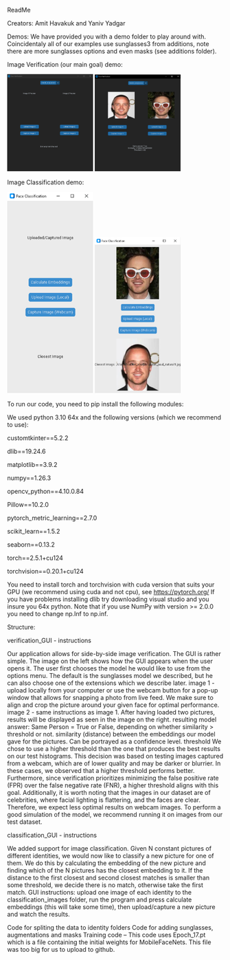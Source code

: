 ReadMe

Creators: Amit Havakuk and Yaniv Yadgar

Demos:
We have provided you with a demo folder to play around with.
Coincidentaly all of our examples use sunglasses3 from additions, note there are more sunglasses options and even masks (see additions folder).

Image Verification (our main goal) demo:

<img src="/preview/verification_prev_1.png" alt="Description" width="200"> <img src="/preview/verification_prev_2.png" alt="Description" width="200">

Image Classification demo:

<img src="/preview/classification_prev1.png" alt="Description" width="200"> <img src="/preview/classification_prev2.png" alt="Description" width="200">


To run our code, you need to pip install the following modules:

We used python 3.10 64x and the following versions (which we recommend to use):

customtkinter==5.2.2

dlib==19.24.6

matplotlib==3.9.2

numpy==1.26.3

opencv_python==4.10.0.84

Pillow==10.2.0

pytorch_metric_learning==2.7.0

scikit_learn==1.5.2

seaborn==0.13.2

torch==2.5.1+cu124

torchvision==0.20.1+cu124


You need to install torch and torchvision with cuda version that suits your GPU (we recommend using cuda and not cpu), see https://pytorch.org/
If you have problems installing dlib try downloading visual studio and you insure you 64x python. Note that if you use NumPy with version >= 2.0.0 you need to change np.Inf to np.inf. 


Structure:


verification_GUI - instructions

Our application allows for side-by-side image verification.
The GUI is rather simple. The image on the left shows how the GUI appears when the user opens it.
The user first chooses the model he would like to use from the options menu. The default is the sunglasses model we described, but he can also choose one of the extensions which we describe later.
image 1 - upload locally from your computer or use the webcam button for a pop-up window that allows for snapping a photo from live feed. We make sure to align and crop the picture around your given face for optimal performance.
image 2 - same instructions as image 1.
After having loaded two pictures, results will be displayed as seen in the image on the right.
resulting model answer: Same Person = True or False, depending on whether similarity > threshold or not.
similarity (distance) between the embeddings our model gave for the pictures. Can be portrayed as a confidence level.
threshold We chose to use a higher threshold than the one that produces the best results on our test histograms. This decision was based on testing images captured from a webcam, which are of lower quality and may be darker or blurrier. In these cases, we observed that a higher threshold performs better. Furthermore, since verification prioritizes minimizing the false positive rate (FPR) over the false negative rate (FNR), a higher threshold aligns with this goal. Additionally, it is worth noting that the images in our dataset are of celebrities, where facial lighting is flattering, and the faces are clear. Therefore, we expect less optimal results on webcam images. To perform a good simulation of the model, we recommend running it on images from our test dataset.


classification_GUI - instructions

We added support for image classification. Given N constant pictures of different identities, we would now like to classify a new picture for one of them. We do this by calculating the embedding of the new picture and finding which of the N pictures has the closest embedding to it. If the distance to the first closest and second closest matches is smaller than some threshold, we decide there is no match, otherwise take the first match. GUI instructions: upload one image of each identity to the classification_images folder, run the program and press calculate embeddings (this will take some time), then upload/capture a new picture and watch the results.


Code for spliting the data to identity folders
Code for adding sunglasses, augmentations and masks
Training code – This code uses Epoch_17.pt which is a file containing the initial weights for MobileFaceNets. This file was too big for us to upload to github.

